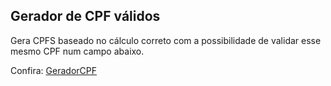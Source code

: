## Gerador de CPF válidos

Gera CPFS baseado no cálculo correto com a possibilidade de validar esse mesmo CPF num campo abaixo.

Confira: [GeradorCPF](https://1freelipe.github.io/gerador-CPF/public/index.html)
